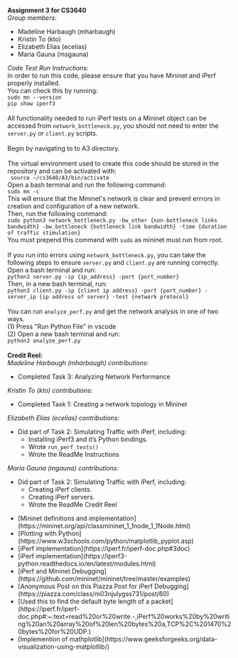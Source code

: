 <strong>Assignment 3 for CS3640</strong> <br>
<em>Group members:</em>
<ul>
<li>Madeline Harbaugh (mharbaugh)
<li> Kristin To (kto)
<li>Elizabeth Elias (ecelias)
<li>Maria Gauna (msgauna)
</ul>
<em>Code Test Run Instructions:</em> <br>
In order to run this code, please ensure that you have Mininet and iPerf properly installed. <br> 
You can check this by running: <br>
<code>sudo mn --version</code> <br>
<code>pip show iperf3</code> <br> <br>
All functionality needed to run iPerf tests on a Mininet object can be accessed from <code>network_bottleneck.py</code>, you should not need to enter the <code>server.py</code> or <code>client.py</code> scripts. <br> 
<br> Begin by navigating to to A3 directory. <br> <br>
The virtual environment used to create this code should be stored in the repository and can be activated with: <br>
<code> source ~/cs3640/A3/bin/activate </code> <br>
Open a bash terminal and run the following command: <br>
<code>sudo mn -c</code> <br>
This will ensure that the Mininet's network is clear and prevent errrors in creation and configuration of a new network.<br>
Then, run the following command: <br>
<code>sudo python3 network_bottleneck.py -bw_other {non-bottleneck links bandwidth} -bw_bottleneck {bottleneck link bandwidth} -time {duration of traffic stimulation}</code> <br> 
You must prepend this command with <code>sudo</code> as mininet must run from root. <br> <br>
If you run into errors using <code>network_bottleneck.py</code>, you can take the following steps to ensure <code>server.py</code> and <code>client.py</code> are running correctly. <br> 
Open a bash terminal and run: <br>
<code>python3 server.py -ip {ip_address} -port {port_number}</code> <br>
Then, in a new bash terminal, run: <br>
<code>python3 client.py -ip {client ip address} -port {port_number} -server_ip {ip address of server} -test {network protocol}</code> <br>
<br>
You can run <code>analyze_perf.py</code> and get the network analysis in one of two ways. <br>
(1) Press "Run Python File" in vscode <br>
(2) Open a new bash terminal and run: <br>
<code>python3 analyze_perf.py</code> <br> <br>
<strong>Credit Reel:</strong> <br>
<em>Madeline Harbaugh (mharbaugh) contributions:</em> <ul>
<li> Completed Task 3:  Analyzing Network Performance 
</ul>
<em>Kristin To (kto) contributions: </em> <ul>
<li> Completed Task 1:  Creating a network topology in Mininet
</ul>
<em>Elizabeth Elias (ecelias) contributions: </em> <ul>
<li> Did part of Task 2:  Simulating Traffic with iPerf, including: <ul>
<li> Installing iPerf3 and it’s Python bindings.
<li> Wrote <code>run_perf_tests()</code>
<li> Wrote the ReadMe Instructions
</ul>
</ul>
<em>Maria Gauna (mgauna) contributions: </em> <ul>
<li> Did part of Task 2: Simulating Traffic with iPerf, including: <ul>
<li> Creating iPerf clients. 
<li> Creating iPerf servers.
<li> Wrote the ReadMe Credit Reel
</ul>
</ul>

<ul>
<li> [Mininet definitions and implementation](https://mininet.org/api/classmininet_1_1node_1_1Node.html)
<li> [Plotting with Python](https://www.w3schools.com/python/matplotlib_pyplot.asp)
<li> [iPerf implementation](https://iperf.fr/iperf-doc.php#3doc)
<li> [iPerf implementation](https://iperf3-python.readthedocs.io/en/latest/modules.html)
<li> [iPerf and Mininet Debugging](https://github.com/mininet/mininet/tree/master/examples)
<li> [Anonymous Post on this Piazza Post for iPerf Debugging](https://piazza.com/class/m03njulygss731/post/60)
<li> [Used this to find the default byte length of a packet](https://iperf.fr/iperf-doc.php#:~:text=read%20or%20write.-,iPerf%20works%20by%20writing%20an%20array%20of%20len%20bytes%20a,TCP%2C%201470%20bytes%20for%20UDP.)
<li> [Implemention of mathplotlib](https://www.geeksforgeeks.org/data-visualization-using-matplotlib/)
</ul>